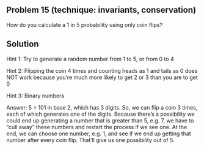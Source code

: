 ## Problem 15 (technique: invariants, conservation)

How do you calculate a 1 in 5 probability using only coin flips?

## Solution

Hint 1: Try to generate a random number from 1 to 5, or from 0 to 4

Hint 2: Flipping the coin 4 times and counting heads as 1 and tails as 0 does NOT work because you’re much more likely to get 2 or 3 than you are to get 0

Hint 3: Binary numbers

Answer: 5 = 101 in base 2, which has 3 digits. So, we can flip a coin 3 times, each of which generates one of the digits. Because there’s a possibility we could end up generating a number that is greater than 5, e.g. 7, we have to “cull away” these numbers and restart the process if we see one. At the end, we can choose one number, e.g. 1, and see if we end up getting that number after every coin flip. That’ll give us one possibility out of 5. 
